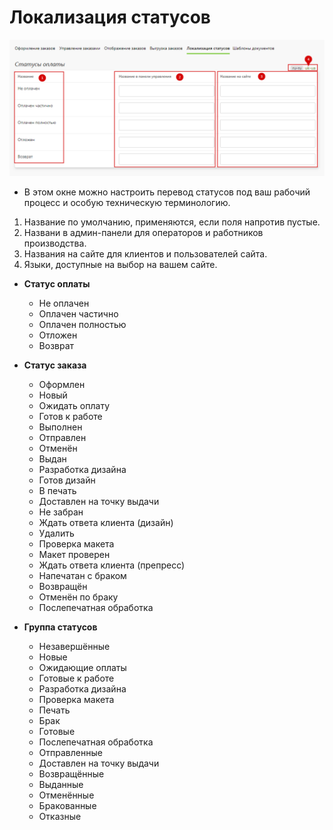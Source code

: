 # Локализация статусов

![](../_media/order/order43.png ':size=70%')
* В этом окне можно настроить перевод статусов под ваш рабочий процесс и особую техническую терминологию.
1. Название по умолчанию, применяются, если поля напротив пустые.
2. Названи в админ-панели для операторов и работников производства.
3. Названия на сайте для клиентов и пользователей сайта.
4. Языки, доступные на выбор на вашем сайте.

* **Статус оплаты**
    + Не оплачен
    + Оплачен частично
    + Оплачен полностью
    + Отложен
    + Возврат

* **Статус заказа**
    + Оформлен
    + Новый
    + Ожидать оплату
    + Готов к работе
    + Выполнен
    + Отправлен
    + Отменён
    + Выдан
    + Разработка дизайна
    + Готов дизайн
    + В печать
    + Доставлен на точку выдачи
    + Не забран
    + Ждать ответа клиента (дизайн)
    + Удалить
    + Проверка макета
    + Макет проверен
    + Ждать ответа клиента (препресс)
    + Напечатан с браком
    + Возвращён
    + Отменён по браку
    + Послепечатная обработка

* **Группа статусов**
    + Незавершённые
    + Новые
    + Ожидающие оплаты
    + Готовые к работе
    + Разработка дизайна
    + Проверка макета
    + Печать
    + Брак
    + Готовые
    + Послепечатная обработка
    + Отправленные
    + Доставлен на точку выдачи
    + Возвращённые
    + Выданные
    + Отменённые
    + Бракованные
    + Отказные